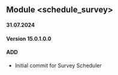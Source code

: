 ## Module <schedule_survey>

#### 31.07.2024
#### Version 15.0.1.0.0
#### ADD

- Initial commit for Survey Scheduler
